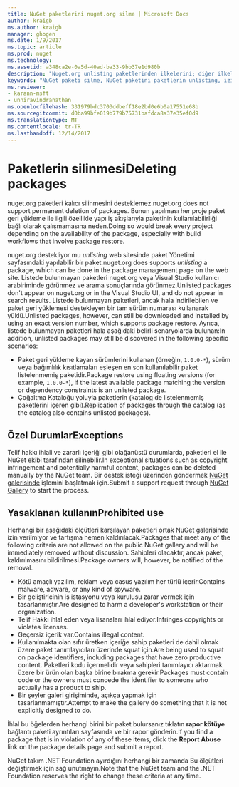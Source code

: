 ```yaml
---
title: NuGet paketlerini nuget.org silme | Microsoft Docs
author: kraigb
ms.author: kraigb
manager: ghogen
ms.date: 1/9/2017
ms.topic: article
ms.prod: nuget
ms.technology: 
ms.assetid: a348ca2e-0a5d-40ad-ba33-9bb37e1d980b
description: "Nuget.org unlisting paketlerinden ilkelerini; diğer ilkeler paketleri ihlal silme işlemi geri alınamaz dışında desteklenmez."
keywords: "NuGet paketi silme, NuGet paketini paketlerin unlisting, izin verilmeyen kullanır"
ms.reviewer:
- karann-msft
- unniravindranathan
ms.openlocfilehash: 331979bdc3703ddbeff18e2bd0e6b0a17551e68b
ms.sourcegitcommit: d0ba99bfe019b779b75731bafdca8a37e35ef0d9
ms.translationtype: MT
ms.contentlocale: tr-TR
ms.lasthandoff: 12/14/2017
---
```

# <a name="deleting-packages"></a><span data-ttu-id="b01aa-104">Paketlerin silinmesi</span><span class="sxs-lookup"><span data-stu-id="b01aa-104">Deleting packages</span></span>

<span data-ttu-id="b01aa-105">nuget.org paketleri kalıcı silinmesini desteklemez.</span><span class="sxs-lookup"><span data-stu-id="b01aa-105">nuget.org does not support permanent deletion of packages.</span></span> <span data-ttu-id="b01aa-106">Bunun yapılması her proje paket geri yükleme ile ilgili özellikle yapı iş akışlarıyla paketinin kullanılabilirliği bağlı olarak çalışmamasına neden.</span><span class="sxs-lookup"><span data-stu-id="b01aa-106">Doing so would break every project depending on the availability of the package, especially with build workflows that involve package restore.</span></span>

<span data-ttu-id="b01aa-107">nuget.org destekliyor mu *unlisting* web sitesinde paket Yönetimi sayfasındaki yapılabilir bir paket.</span><span class="sxs-lookup"><span data-stu-id="b01aa-107">nuget.org does supports *unlisting* a package, which can be done in the package management page on the web site.</span></span> <span data-ttu-id="b01aa-108">Listede bulunmayan paketleri nuget.org veya Visual Studio kullanıcı arabiriminde görünmez ve arama sonuçlarında görünmez.</span><span class="sxs-lookup"><span data-stu-id="b01aa-108">Unlisted packages don't appear on nuget.org or in the Visual Studio UI, and do not appear in search results.</span></span> <span data-ttu-id="b01aa-109">Listede bulunmayan paketleri, ancak hala indirilebilen ve paket geri yüklemesi destekleyen bir tam sürüm numarası kullanarak yüklü.</span><span class="sxs-lookup"><span data-stu-id="b01aa-109">Unlisted packages, however, can still be downloaded and installed by using an exact version number, which supports package restore.</span></span> <span data-ttu-id="b01aa-110">Ayrıca, listede bulunmayan paketleri hala aşağıdaki belirli senaryolarda bulunan:</span><span class="sxs-lookup"><span data-stu-id="b01aa-110">In addition, unlisted packages may still be discovered in the following specific scenarios:</span></span>

- <span data-ttu-id="b01aa-111">Paket geri yükleme kayan sürümlerini kullanan (örneğin, `1.0.0-*`), sürüm veya bağımlılık kısıtlamaları eşleşen en son kullanılabilir paket listelenmemiş paketidir.</span><span class="sxs-lookup"><span data-stu-id="b01aa-111">Package restore using floating versions (for example, `1.0.0-*`), if the latest available package matching the version or dependency constraints is an unlisted package.</span></span>
- <span data-ttu-id="b01aa-112">Çoğaltma Kataloğu yoluyla paketlerin (katalog de listelenmemiş paketlerini içeren gibi).</span><span class="sxs-lookup"><span data-stu-id="b01aa-112">Replication of packages through the catalog (as the catalog also contains unlisted packages).</span></span>

## <a name="exceptions"></a><span data-ttu-id="b01aa-113">Özel Durumlar</span><span class="sxs-lookup"><span data-stu-id="b01aa-113">Exceptions</span></span>

<span data-ttu-id="b01aa-114">Telif hakkı ihlali ve zararlı içeriği gibi olağanüstü durumlarda, paketleri el ile NuGet ekibi tarafından silinebilir.</span><span class="sxs-lookup"><span data-stu-id="b01aa-114">In exceptional situations such as copyright infringement and potentially harmful content, packages can be deleted manually by the NuGet team.</span></span> <span data-ttu-id="b01aa-115">Bir destek isteği üzerinden göndermek [NuGet galerisinde](http://www.nuget.org) işlemini başlatmak için.</span><span class="sxs-lookup"><span data-stu-id="b01aa-115">Submit a support request through [NuGet Gallery](http://www.nuget.org) to start the process.</span></span>

## <a name="prohibited-use"></a><span data-ttu-id="b01aa-116">Yasaklanan kullanın</span><span class="sxs-lookup"><span data-stu-id="b01aa-116">Prohibited use</span></span>

<span data-ttu-id="b01aa-117">Herhangi bir aşağıdaki ölçütleri karşılayan paketleri ortak NuGet galerisinde izin verilmiyor ve tartışma hemen kaldırılacak.</span><span class="sxs-lookup"><span data-stu-id="b01aa-117">Packages that meet any of the following criteria are not allowed on the public NuGet gallery and will be immediately removed without discussion.</span></span> <span data-ttu-id="b01aa-118">Sahipleri olacaktır, ancak paket, kaldırılmasını bildirilmesi.</span><span class="sxs-lookup"><span data-stu-id="b01aa-118">Package owners will, however, be notified of the removal.</span></span>

- <span data-ttu-id="b01aa-119">Kötü amaçlı yazılım, reklam veya casus yazılım her türlü içerir.</span><span class="sxs-lookup"><span data-stu-id="b01aa-119">Contains malware, adware, or any kind of spyware.</span></span>
- <span data-ttu-id="b01aa-120">Bir geliştiricinin iş istasyonu veya kuruluşu zarar vermek için tasarlanmıştır.</span><span class="sxs-lookup"><span data-stu-id="b01aa-120">Are designed to harm a developer's workstation or their organization.</span></span>
- <span data-ttu-id="b01aa-121">Telif Hakkı ihlal eden veya lisansları ihlal ediyor.</span><span class="sxs-lookup"><span data-stu-id="b01aa-121">Infringes copyrights or violates licenses.</span></span>
- <span data-ttu-id="b01aa-122">Geçersiz içerik var.</span><span class="sxs-lookup"><span data-stu-id="b01aa-122">Contains illegal content.</span></span>
- <span data-ttu-id="b01aa-123">Kullanılmakta olan sıfır üretken içeriğe sahip paketleri de dahil olmak üzere paket tanımlayıcıları üzerinde squat için.</span><span class="sxs-lookup"><span data-stu-id="b01aa-123">Are being used to squat on package identifiers, including packages that have zero productive content.</span></span> <span data-ttu-id="b01aa-124">Paketleri kodu içermelidir veya sahipleri tanımlayıcı aktarmak üzere bir ürün olan başka birine bırakma gerekir.</span><span class="sxs-lookup"><span data-stu-id="b01aa-124">Packages must contain code or the owners must concede the identifier to someone who actually has a product to ship.</span></span>
- <span data-ttu-id="b01aa-125">Bir şeyler galeri girişiminde, açıkça yapmak için tasarlanmamıştır.</span><span class="sxs-lookup"><span data-stu-id="b01aa-125">Attempt to make the gallery do something that it is not explicitly designed to do.</span></span>

<span data-ttu-id="b01aa-126">İhlal bu öğelerden herhangi birini bir paket bulursanız tıklatın **rapor kötüye** bağlantı paketi ayrıntıları sayfasında ve bir rapor gönderin.</span><span class="sxs-lookup"><span data-stu-id="b01aa-126">If you find a package that is in violation of any of these items, click the **Report Abuse** link on the package details page and submit a report.</span></span>

<span data-ttu-id="b01aa-127">NuGet takım .NET Foundation ayırdığını herhangi bir zamanda Bu ölçütleri değiştirmek için sağ unutmayın.</span><span class="sxs-lookup"><span data-stu-id="b01aa-127">Note that the NuGet team and the .NET Foundation reserves the right to change these criteria at any time.</span></span>
